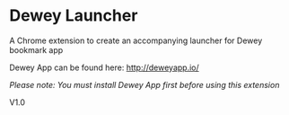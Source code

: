 Dewey Launcher
==============

A Chrome extension to create an accompanying launcher for Dewey bookmark app

Dewey App can be found here: http://deweyapp.io/

*Please note: You must install Dewey App first before using this extension* 

V1.0

